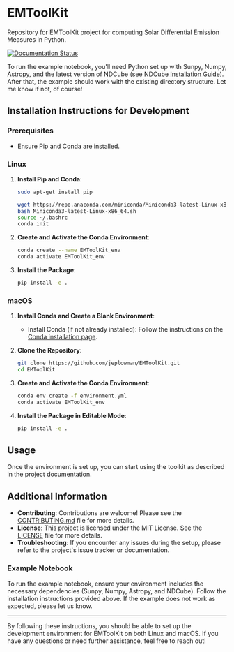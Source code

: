 # EMToolKit

Repository for EMToolKit project for computing Solar Differential Emission Measures in Python.

[![Documentation Status](https://readthedocs.org/projects/emtoolkit/badge/?version=latest)](https://emtoolkit.readthedocs.io/en/latest/?badge=latest)


To run the example notebook, you'll need Python set up with Sunpy, Numpy, Astropy, and the latest version of NDCube (see [NDCube Installation Guide](https://docs.sunpy.org/projects/ndcube/en/latest/installation.html)). After that, the example should work with the existing directory structure. Let me know if not, of course!

## Installation Instructions for Development

### Prerequisites

- Ensure Pip and Conda are installed.

### Linux

1. **Install Pip and Conda**:
    ```sh
    sudo apt-get install pip

    wget https://repo.anaconda.com/miniconda/Miniconda3-latest-Linux-x86_64.sh
    bash Miniconda3-latest-Linux-x86_64.sh
    source ~/.bashrc
    conda init
    ```

2. **Create and Activate the Conda Environment**:
    ```sh
    conda create --name EMToolKit_env
    conda activate EMToolKit_env
    ```

3. **Install the Package**:
    ```sh
    pip install -e .
    ```

### macOS

1. **Install Conda and Create a Blank Environment**:

    - Install Conda (if not already installed):
      Follow the instructions on the [Conda installation page](https://docs.conda.io/projects/conda/en/latest/user-guide/install/macos.html).

2. **Clone the Repository**:
    ```sh
    git clone https://github.com/jeplowman/EMToolKit.git
    cd EMToolKit
    ```

3. **Create and Activate the Conda Environment**:
    ```sh
    conda env create -f environment.yml
    conda activate EMToolKit_env
    ```

4. **Install the Package in Editable Mode**:
    ```sh
    pip install -e .
    ```

## Usage

Once the environment is set up, you can start using the toolkit as described in the project documentation.

## Additional Information

- **Contributing**: Contributions are welcome! Please see the [CONTRIBUTING.md](CONTRIBUTING.md) file for more details.
- **License**: This project is licensed under the MIT License. See the [LICENSE](LICENSE) file for more details.
- **Troubleshooting**: If you encounter any issues during the setup, please refer to the project's issue tracker or documentation.

### Example Notebook

To run the example notebook, ensure your environment includes the necessary dependencies (Sunpy, Numpy, Astropy, and NDCube). Follow the installation instructions provided above. If the example does not work as expected, please let us know.

---

By following these instructions, you should be able to set up the development environment for EMToolKit on both Linux and macOS. If you have any questions or need further assistance, feel free to reach out!